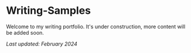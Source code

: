 # Writing-Samples

Welcome to my writing portfolio. It's under construction, more content will be added soon.

<i>Last updated: February 2024</i>
